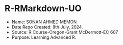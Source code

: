 # R-RMarkdown-UO

- Name: SONAN AHMED MEMON
- Date Repo Created: 8th July, 2024.
- Source: R Course-Oregon-Grant McDermott-EC 607
- Purpose: Learning Advanced R.




